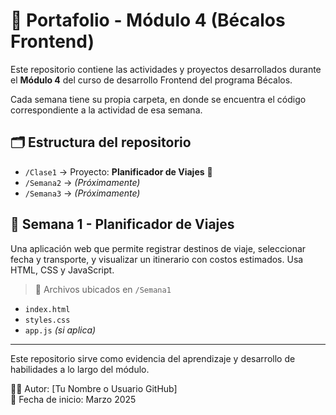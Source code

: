 # 🚀 Portafolio - Módulo 4 (Bécalos Frontend)

Este repositorio contiene las actividades y proyectos desarrollados durante el **Módulo 4** del curso de desarrollo Frontend del programa Bécalos.

Cada semana tiene su propia carpeta, en donde se encuentra el código correspondiente a la actividad de esa semana.

## 🗂 Estructura del repositorio

- `/Clase1` → Proyecto: **Planificador de Viajes** 🧳
- `/Semana2` → *(Próximamente)*
- `/Semana3` → *(Próximamente)*

## 📌 Semana 1 - Planificador de Viajes

Una aplicación web que permite registrar destinos de viaje, seleccionar fecha y transporte, y visualizar un itinerario con costos estimados. Usa HTML, CSS y JavaScript.

> 📁 Archivos ubicados en `/Semana1`

- `index.html`
- `styles.css`
- `app.js` *(si aplica)*

---

Este repositorio sirve como evidencia del aprendizaje y desarrollo de habilidades a lo largo del módulo.

👨‍💻 Autor: [Tu Nombre o Usuario GitHub]  
📅 Fecha de inicio: Marzo 2025
